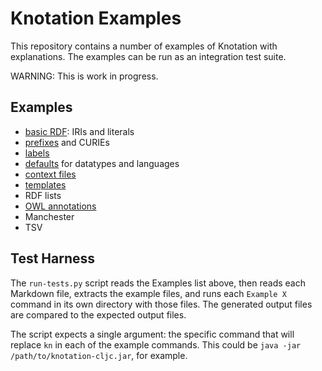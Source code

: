 # Knotation Examples

This repository contains a number of examples of Knotation with explanations. The examples can be run as an integration test suite.

WARNING: This is work in progress.


## Examples

- [basic RDF](basic-rdf.md): IRIs and literals
- [prefixes](prefixes.md) and CURIEs
- [labels](labels.md)
- [defaults](defaults.md) for datatypes and languages
- [context files](context-files.md)
- [templates](templates.md)
- RDF lists
- [OWL annotations](owl-annotations.md)
- Manchester
- TSV


## Test Harness

The `run-tests.py` script reads the Examples list above, then reads each Markdown file, extracts the example files, and runs each `Example X` command in its own directory with those files. The generated output files are compared to the expected output files.

The script expects a single argument: the specific command that will replace `kn` in each of the example commands. This could be `java -jar /path/to/knotation-cljc.jar`, for example.
